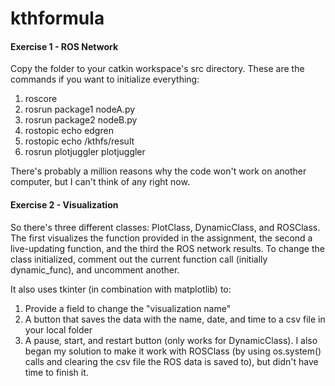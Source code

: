 # kthformula
#### Exercise 1 - ROS Network

Copy the folder to your catkin workspace's src directory. These are the commands if you want to initialize everything:
1. roscore
2. rosrun package1 nodeA.py
3. rosrun package2 nodeB.py
4. rostopic echo edgren
5. rostopic echo /kthfs/result
6. rosrun plotjuggler plotjuggler


There's probably a million reasons why the code won't work on another computer, but I can't think of any right now.

#### Exercise 2 - Visualization
So there's three different classes: PlotClass, DynamicClass, and ROSClass. The first visualizes the function provided in the assignment, the second a live-updating function, and the third the ROS network results. To change the class initialized, comment out the current function call (initially dynamic_func), and uncomment another.

It also uses tkinter (in combination with matplotlib) to:
1. Provide a field to change the "visualization name"
2. A button that saves the data with the name, date, and time to a csv file in your local folder
3. A pause, start, and restart button (only works for DynamicClass). I also began my solution to make it work with ROSClass (by using os.system() calls and clearing the csv file the ROS data is saved to), but didn't have time to finish it.
